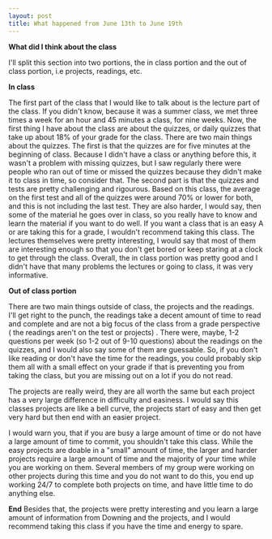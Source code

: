 ```yaml
---
layout: post
title: What happened from June 13th to June 19th
---
```



**What did I think about the class**

I'll split this section into two portions, the in class portion and the out of class portion, i.e projects, readings, etc.

**In class**

The first part of the class that I would like to talk about is the lecture part of the class. If you didn't know, because it was a summer
class, we met three times a week for an hour and 45 minutes a class, for nine weeks. Now, the first thing I have about the class are 
about the quizzes, or daily quizzes that take up about 18% of your grade for the class. There are two main things about the quizzes.
The first is that the quizzes are for five minutes at the beginning of class. Because I didn't have a class or anything before this, it wasn't a problem
with missing quizzes, but I saw regularly there were people who ran out of time or missed the quizzes because they didn't make it to class in time, so consider
that. The second part is that the quizzes and tests are pretty challenging and rigourous. Based on this class, the average on the first test 
and all of the quizzes were around 70% or lower for both, and this is not including the last test. They are also harder, I would say, then some of the
material he goes over in class, so you really have to know and learn the material if you want to do well. If you want a class that is an easy A or are taking this for 
a grade, I wouldn't recommend taking this class. The lectures themselves were pretty interesting, I would say that most of them are interesting
enough so that you don't get bored or keep staring at a clock to get through the class. Overall, the in class portion was pretty good
and I didn't have that many problems the lectures or going to class, it was very informative. 

**Out of class portion**

There are two main things outside of class, the projects and the readings. I'll get right to the punch, the readings take a decent amount of time
to read and complete and are not a big focus of the class from a grade perspective ( the readings aren't on the test or projects) . There were, maybe, 1-2 questions per week (so 1-2 out of 9-10 questions) about the readings
on the quizzes, and I would also say some of them are guessable. So, if you don't like reading or don't have the time for the readings, you could
probably skip them all with a small effect on your grade if that is preventing you from taking the class, but you are missing out on a lot if you do not read.

The projects are really weird, they are all worth the same but each project has a very large difference in difficulty and easiness. I would say this
classes projects are like a bell curve, the projects start of easy and then get very hard but then end with an easier project. 

I would warn you, that if you are busy a large amount of time or do not have a large amount of time to commit, you shouldn't take this class.
While the easy projects are doable in a "small" amount of time, the larger and harder projects require a large amount of time and the majority of your 
time while you are working on them. Several members of my group were working on other projects during this time and you do not want to do this,
you end up working 24/7 to complete both projects on time, and have little time to do anything else. 

**End**
Besides that, the projects were pretty interesting and you learn a large amount of information from Downing and the projects, and I would
recommend taking this class if you have the time and energy to spare. 

